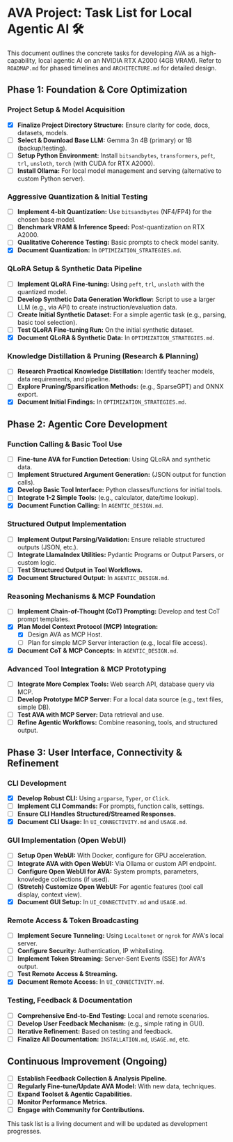 # AVA Project: Task List for Local Agentic AI 🛠️

This document outlines the concrete tasks for developing AVA as a high-capability, local agentic AI on an NVIDIA RTX A2000 (4GB VRAM). Refer to `ROADMAP.md` for phased timelines and `ARCHITECTURE.md` for detailed design.

## Phase 1: Foundation & Core Optimization

### Project Setup & Model Acquisition
*   [x] **Finalize Project Directory Structure:** Ensure clarity for code, docs, datasets, models.
*   [ ] **Select & Download Base LLM:** Gemma 3n 4B (primary) or 1B (backup/testing).
*   [ ] **Setup Python Environment:** Install `bitsandbytes`, `transformers`, `peft`, `trl`, `unsloth`, `torch` (with CUDA for RTX A2000).
*   [ ] **Install Ollama:** For local model management and serving (alternative to custom Python server).

### Aggressive Quantization & Initial Testing
*   [ ] **Implement 4-bit Quantization:** Use `bitsandbytes` (NF4/FP4) for the chosen base model.
*   [ ] **Benchmark VRAM & Inference Speed:** Post-quantization on RTX A2000.
*   [ ] **Qualitative Coherence Testing:** Basic prompts to check model sanity.
*   [x] **Document Quantization:** In `OPTIMIZATION_STRATEGIES.md`.

### QLoRA Setup & Synthetic Data Pipeline
*   [ ] **Implement QLoRA Fine-tuning:** Using `peft`, `trl`, `unsloth` with the quantized model.
*   [ ] **Develop Synthetic Data Generation Workflow:** Script to use a larger LLM (e.g., via API) to create instruction/evaluation data.
*   [ ] **Create Initial Synthetic Dataset:** For a simple agentic task (e.g., parsing, basic tool selection).
*   [ ] **Test QLoRA Fine-tuning Run:** On the initial synthetic dataset.
*   [x] **Document QLoRA & Synthetic Data:** In `OPTIMIZATION_STRATEGIES.md`.

### Knowledge Distillation & Pruning (Research & Planning)
*   [ ] **Research Practical Knowledge Distillation:** Identify teacher models, data requirements, and pipeline.
*   [ ] **Explore Pruning/Sparsification Methods:** (e.g., SparseGPT) and ONNX export.
*   [x] **Document Initial Findings:** In `OPTIMIZATION_STRATEGIES.md`.

## Phase 2: Agentic Core Development

### Function Calling & Basic Tool Use
*   [ ] **Fine-tune AVA for Function Detection:** Using QLoRA and synthetic data.
*   [ ] **Implement Structured Argument Generation:** (JSON output for function calls).
*   [x] **Develop Basic Tool Interface:** Python classes/functions for initial tools.
*   [ ] **Integrate 1-2 Simple Tools:** (e.g., calculator, date/time lookup).
*   [x] **Document Function Calling:** In `AGENTIC_DESIGN.md`.

### Structured Output Implementation
*   [ ] **Implement Output Parsing/Validation:** Ensure reliable structured outputs (JSON, etc.).
*   [ ] **Integrate LlamaIndex Utilities:** Pydantic Programs or Output Parsers, or custom logic.
*   [ ] **Test Structured Output in Tool Workflows.**
*   [x] **Document Structured Output:** In `AGENTIC_DESIGN.md`.

### Reasoning Mechanisms & MCP Foundation
*   [ ] **Implement Chain-of-Thought (CoT) Prompting:** Develop and test CoT prompt templates.
*   [x] **Plan Model Context Protocol (MCP) Integration:**
    *   [x] Design AVA as MCP Host.
    *   [ ] Plan for simple MCP Server interaction (e.g., local file access).
*   [x] **Document CoT & MCP Concepts:** In `AGENTIC_DESIGN.md`.

### Advanced Tool Integration & MCP Prototyping
*   [ ] **Integrate More Complex Tools:** Web search API, database query via MCP.
*   [ ] **Develop Prototype MCP Server:** For a local data source (e.g., text files, simple DB).
*   [ ] **Test AVA with MCP Server:** Data retrieval and use.
*   [ ] **Refine Agentic Workflows:** Combine reasoning, tools, and structured output.

## Phase 3: User Interface, Connectivity & Refinement

### CLI Development
*   [x] **Develop Robust CLI:** Using `argparse`, `Typer`, or `Click`.
*   [ ] **Implement CLI Commands:** For prompts, function calls, settings.
*   [ ] **Ensure CLI Handles Structured/Streamed Responses.**
*   [x] **Document CLI Usage:** In `UI_CONNECTIVITY.md` and `USAGE.md`.

### GUI Implementation (Open WebUI)
*   [ ] **Setup Open WebUI:** With Docker, configure for GPU acceleration.
*   [ ] **Integrate AVA with Open WebUI:** Via Ollama or custom API endpoint.
*   [ ] **Configure Open WebUI for AVA:** System prompts, parameters, knowledge collections (if used).
*   [ ] **(Stretch) Customize Open WebUI:** For agentic features (tool call display, context view).
*   [x] **Document GUI Setup:** In `UI_CONNECTIVITY.md` and `USAGE.md`.

### Remote Access & Token Broadcasting
*   [ ] **Implement Secure Tunneling:** Using `Localtonet` or `ngrok` for AVA's local server.
*   [ ] **Configure Security:** Authentication, IP whitelisting.
*   [ ] **Implement Token Streaming:** Server-Sent Events (SSE) for AVA's output.
*   [ ] **Test Remote Access & Streaming.**
*   [x] **Document Remote Access:** In `UI_CONNECTIVITY.md`.

### Testing, Feedback & Documentation
*   [ ] **Comprehensive End-to-End Testing:** Local and remote scenarios.
*   [ ] **Develop User Feedback Mechanism:** (e.g., simple rating in GUI).
*   [ ] **Iterative Refinement:** Based on testing and feedback.
*   [ ] **Finalize All Documentation:** `INSTALLATION.md`, `USAGE.md`, etc.

## Continuous Improvement (Ongoing)

*   [ ] **Establish Feedback Collection & Analysis Pipeline.**
*   [ ] **Regularly Fine-tune/Update AVA Model:** With new data, techniques.
*   [ ] **Expand Toolset & Agentic Capabilities.**
*   [ ] **Monitor Performance Metrics.**
*   [ ] **Engage with Community for Contributions.**

This task list is a living document and will be updated as development progresses.

